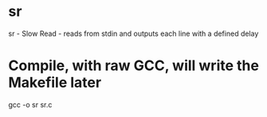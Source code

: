 # sr
sr - Slow Read - reads from stdin and outputs each line with a defined delay

# Compile, with raw GCC, will write the Makefile later
 gcc -o sr sr.c 
